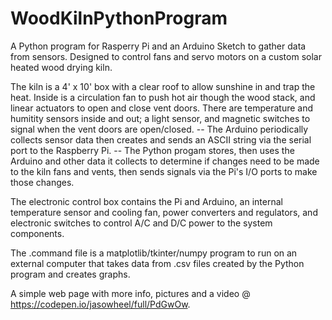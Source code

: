 # WoodKilnPythonProgram
A Python program for Rasperry Pi and an Arduino Sketch to gather data from sensors. Designed to control fans and servo motors on a custom solar heated wood drying kiln.

The kiln is a 4' x 10' box with a clear roof to allow sunshine in and trap the heat. Inside is a circulation fan to push hot air though the wood stack, and linear actuators to open and close vent doors. There are temperature and humitity sensors inside and out; a light sensor, and magnetic switches to signal when the vent doors are open/closed. -- The Arduino periodically collects sensor data then creates and sends an ASCII string via the serial port to the Raspberry Pi. -- The Python progam stores, then uses the Arduino and other data it collects to determine if changes need to be made to the kiln fans and vents, then sends signals via the Pi's I/O ports to make those changes.

The electronic control box contains the Pi and Arduino, an internal temperature sensor and cooling fan, power converters and regulators, and electronic switches to control A/C and D/C power to the system components.
 
The .command file is a matplotlib/tkinter/numpy program to run on an external computer that takes data from .csv files created by the Python program and creates graphs.

A simple web page with more info, pictures and a video @ https://codepen.io/jasowheel/full/PdGwOw.
